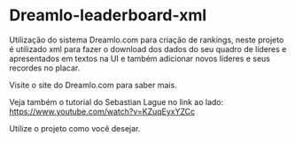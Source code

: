 # Dreamlo-leaderboard-xml
Utilização do sistema Dreamlo.com para criação de rankings, neste projeto é utilizado xml para fazer o download dos dados do seu quadro de líderes e apresentados em textos na UI e também adicionar novos líderes e seus recordes no placar.

Visite o site do Dreamlo.com para saber mais.

Veja também o tutorial do Sebastian Lague no link ao lado: https://www.youtube.com/watch?v=KZuqEyxYZCc

Utilize o projeto como você desejar.
